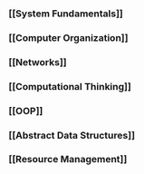 ### [[System Fundamentals]]

### [[Computer Organization]]

### [[Networks]]

### [[Computational Thinking]]

### [[OOP]]

### [[Abstract Data Structures]]

### [[Resource Management]]